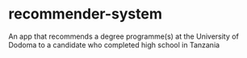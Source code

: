 # recommender-system
An app that recommends a degree programme(s) at the University of Dodoma to a candidate who completed high school in Tanzania
